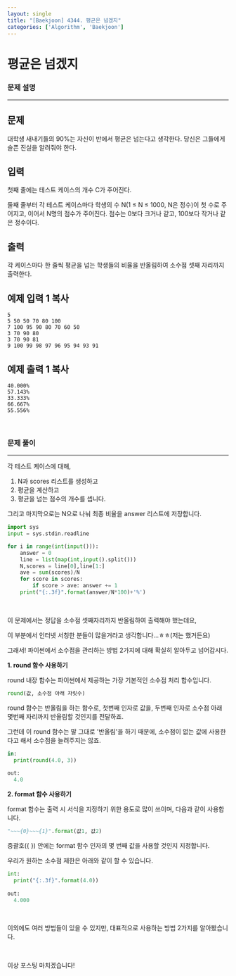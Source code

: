 ```yaml
---
layout: single
title: "[Baekjoon] 4344. 평균은 넘겠지"
categories: ['Algorithm', 'Baekjoon']
---
```




# 평균은 넘겠지

### 문제 설명

---

## 문제

대학생 새내기들의 90%는 자신이 반에서 평균은 넘는다고 생각한다. 당신은 그들에게 슬픈 진실을 알려줘야 한다.

## 입력

첫째 줄에는 테스트 케이스의 개수 C가 주어진다.

둘째 줄부터 각 테스트 케이스마다 학생의 수 N(1 ≤ N ≤ 1000, N은 정수)이 첫 수로 주어지고, 이어서 N명의 점수가 주어진다. 점수는 0보다 크거나 같고, 100보다 작거나 같은 정수이다.

## 출력

각 케이스마다 한 줄씩 평균을 넘는 학생들의 비율을 반올림하여 소수점 셋째 자리까지 출력한다.

## 예제 입력 1 복사

```
5
5 50 50 70 80 100
7 100 95 90 80 70 60 50
3 70 90 80
3 70 90 81
9 100 99 98 97 96 95 94 93 91
```

## 예제 출력 1 복사

```
40.000%
57.143%
33.333%
66.667%
55.556%
```

<br>

### 문제 풀이

---

 각 테스트 케이스에 대해, 

1. N과 scores 리스트를 생성하고
2. 평균을 계산하고
3. 평균을 넘는 점수의 개수를 셉니다. 

그리고 마지막으로는 N으로 나눠 최종 비율을 answer 리스트에 저장합니다. 

```python
import sys
input = sys.stdin.readline

for i in range(int(input())):
    answer = 0
    line = list(map(int,input().split()))
    N,scores = line[0],line[1:]
    ave = sum(scores)/N
    for score in scores:
        if score > ave: answer += 1
    print("{:.3f}".format(answer/N*100)+'%')
```

<br>

이 문제에서는 정답을 소수점 셋째자리까지 반올림하여 출력해야 했는데요, 

이 부분에서 인터넷 서칭한 분들이 많을거라고 생각합니다...ㅎㅎ(저는 했거든요)

그래서! 파이썬에서 소수점을 관리하는 방법 2가지에 대해 확실히 알아두고 넘어갑시다. 

**1. round 함수 사용하기**

round 내장 함수는 파이썬에서 제공하는 가장 기본적인 소수점 처리 합수입니다. 

```python
round(값, 소수점 아래 자릿수)
```

round 함수는 반올림을 하는 함수로, 첫번째 인자로 값을, 두번째 인자로 소수점 아래 몇번째 자리까지 반올림할 것인지를 전달하죠. 

그런데 이 round 함수는 말 그대로 '반올림'을 하기 때문에, 소수점이 없는 값에 사용한다고 해서 소수점을 늘려주지는 않죠. 

```python
in:
  print(round(4.0, 3))
  
out:
  4.0
```

**2. format 함수 사용하기**

format 함수는 출력 시 서식을 지정하기 위한 용도로 많이 쓰이며, 다음과 같이 사용합니다. 

```python
"~~~{0}~~~{1}".format(값1, 값2)
```

중괄호({ }) 안에는 format 함수 인자의 몇 번째 값을 사용할 것인지 지정합니다. 

우리가 원하는 소수점 제한은 아래와 같이 할 수 있습니다. 

```python
int:
  print("{:.3f}".format(4.0))
  
out:
  4.000
```

<br>

이외에도 여러 방법들이 있을 수 있지만, 대표적으로 사용하는 방법 2가지를 알아봤습니다. 

<br>

이상 포스팅 마치겠습니다!
